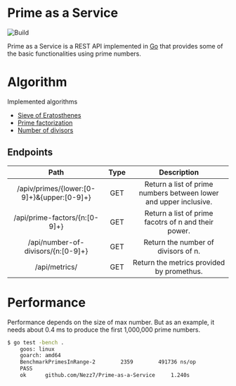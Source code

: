 Prime as a Service
=========
![Build](https://github.com/Nezz7/Prime-as-a-Service/workflows/Build/badge.svg)


Prime as a Service is a REST API implemented in [Go](http://golang.org) that provides some of the basic functionalities using prime numbers.


# Algorithm
Implemented algorithms
* [Sieve of Eratosthenes](https://cp-algorithms.com/algebra/sieve-of-eratosthenes.html) 
* [Prime factorization](https://cp-algorithms.com/algebra/factorization.html) 
* [Number of divisors](https://cp-algorithms.com/algebra/divisors.html) 

## Endpoints

| Path     |  Type        | Description        | 
|:-------------:|:-------------:|:-------------:|
| /apiv/primes/{lower:[0-9]+}&{upper:[0-9]+} | GET | Return a list of prime numbers between lower and upper inclusive.|
| /api/prime-factors/{n:[0-9]+}              | GET | Return a list of prime facotrs of n and their power.  | 
| /api/number-of-divisors/{n:[0-9]+}          | GET | Return the number of divisors of n.  | 
| /api/metrics/                             | GET | Return the metrics provided by promethus.  | 


# Performance
Performance depends on the size of max number. But as an example, it needs about 0.4 ms to produce the first 1,000,000 prime numbers.

```bash
$ go test -bench .  
    goos: linux
    goarch: amd64
    BenchmarkPrimesInRange-2   	    2359	    491736 ns/op
    PASS
    ok  	github.com/Nezz7/Prime-as-a-Service	    1.240s
```





